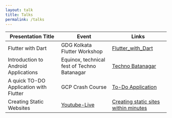 ```yaml
---
layout: talk
title: Talks
permalink: /talks
---
```

<!-- Write the table markdown here -->

| Presentation Title                     | Event                                                        | Links                                                        |
| -------------------------------------- | ------------------------------------------------------------ | ------------------------------------------------------------ |
| Flutter with Dart                      | GDG Kolkata Flutter Workshop                                 | [Flutter_with_Dart](https://docs.google.com/presentation/d/18zbpZpZnJVg77zhtHrDXkm84ctrgqtrbzGea1GAb6Yk/edit?usp=sharing) |
| Introduction to Android Applications   | Equinox, technical fest of Techno Batanagar                  | [Techno Batanagar](https://github.com/ariG23498/Equinox-19-Android-Workshop) |
| A quick TO-DO Application with Flutter | GCP Crash Course                                             | [To-Do Application](https://github.com/ariG23498/AOT_Workshop_TODO) |
| Creating Static Websites               | [Youtube-Live](https://www.youtube.com/watch?v=4lm7dnikJF8&feature=youtu.be) | [Creating static sites within minutes](https://bit.ly/create-sites) |

